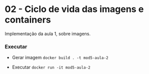 # 02 - Ciclo de vida das imagens e containers
Implementação da aula 1, sobre imagens.

### Executar
- Gerar imagem ```docker build . -t mod5-aula-2```

- Executar ```docker run -it mod5-aula-2```